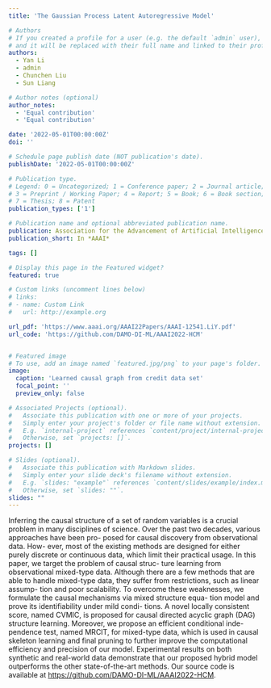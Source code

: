 ```yaml
---
title: 'The Gaussian Process Latent Autoregressive Model'

# Authors
# If you created a profile for a user (e.g. the default `admin` user), write the username (folder name) here
# and it will be replaced with their full name and linked to their profile.
authors:
  - Yan Li
  - admin
  - Chunchen Liu
  - Sun Liang

# Author notes (optional)
author_notes:
  - 'Equal contribution'
  - 'Equal contribution'

date: '2022-05-01T00:00:00Z'
doi: ''

# Schedule page publish date (NOT publication's date).
publishDate: '2022-05-01T00:00:00Z'

# Publication type.
# Legend: 0 = Uncategorized; 1 = Conference paper; 2 = Journal article;
# 3 = Preprint / Working Paper; 4 = Report; 5 = Book; 6 = Book section;
# 7 = Thesis; 8 = Patent
publication_types: ['1']

# Publication name and optional abbreviated publication name.
publication: Association for the Advancement of Artificial Intelligence
publication_short: In *AAAI*

tags: []

# Display this page in the Featured widget?
featured: true

# Custom links (uncomment lines below)
# links:
# - name: Custom Link
#   url: http://example.org

url_pdf: 'https://www.aaai.org/AAAI22Papers/AAAI-12541.LiY.pdf'
url_code: 'https://github.com/DAMO-DI-ML/AAAI2022-HCM'


# Featured image
# To use, add an image named `featured.jpg/png` to your page's folder.
image:
  caption: 'Learned causal graph from credit data set'
  focal_point: ''
  preview_only: false

# Associated Projects (optional).
#   Associate this publication with one or more of your projects.
#   Simply enter your project's folder or file name without extension.
#   E.g. `internal-project` references `content/project/internal-project/index.md`.
#   Otherwise, set `projects: []`.
projects: []

# Slides (optional).
#   Associate this publication with Markdown slides.
#   Simply enter your slide deck's filename without extension.
#   E.g. `slides: "example"` references `content/slides/example/index.md`.
#   Otherwise, set `slides: ""`.
slides: ""
---
```


Inferring the causal structure of a set of random variables is a crucial problem in many disciplines of science. Over the past two decades, various approaches have been pro- posed for causal discovery from observational data. How- ever, most of the existing methods are designed for either purely discrete or continuous data, which limit their practical usage. In this paper, we target the problem of causal struc- ture learning from observational mixed-type data. Although there are a few methods that are able to handle mixed-type data, they suffer from restrictions, such as linear assump- tion and poor scalability. To overcome these weaknesses, we formulate the causal mechanisms via mixed structure equa- tion model and prove its identifiability under mild condi- tions. A novel locally consistent score, named CVMIC, is proposed for causal directed acyclic graph (DAG) structure learning. Moreover, we propose an efficient conditional inde- pendence test, named MRCIT, for mixed-type data, which is used in causal skeleton learning and final pruning to further improve the computational efficiency and precision of our model. Experimental results on both synthetic and real-world data demonstrate that our proposed hybrid model outperforms the other state-of-the-art methods. Our source code is available at https://github.com/DAMO-DI-ML/AAAI2022-HCM.
